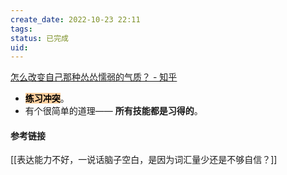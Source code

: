 ```yaml
---
create_date: 2022-10-23 22:11
tags: 
status: 已完成 
uid: 
---
```


[怎么改变自己那种怂怂懦弱的气质？ - 知乎](https://www.zhihu.com/question/494092149/answer/2210817068)

- **<mark style="background: #FFB86CA6;">练习冲突</mark>**。
- 有个很简单的道理—— **所有技能都是习得的**。

#### 参考链接 

[[表达能力不好，一说话脑子空白，是因为词汇量少还是不够自信？]]